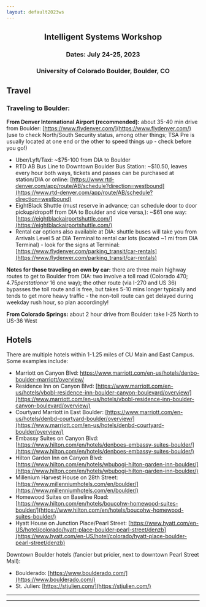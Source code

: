 ```yaml
---
layout: default2023ws
---
```


<h2 align="center">Intelligent Systems Workshop</h2>
<h3 align="center">Dates: July 24-25, 2023</h3>
<h3 align="center">University of Colorado Boulder, Boulder, CO</h3>

## Travel

### Traveling to Boulder:
**From Denver International Airport (recommended):** about 35-40 min drive from Boulder:
[https://www.flydenver.com/](https://www.flydenver.com/) (use to check North/South Security status, among other things; TSA Pre is usually located at one end or the other to speed things up - check before you go!)
* Uber/Lyft/Taxi: ~$75-100 from DIA to Boulder
* RTD AB Bus Line to Downtown Boulder Bus Station: ~$10.50, leaves every hour both ways, tickets and passes can be purchased at station/DIA or online: [https://www.rtd-denver.com/app/route/AB/schedule?direction=westbound](https://www.rtd-denver.com/app/route/AB/schedule?direction=westbound) 
* EightBlack Shuttle (must reserve in advance; can schedule door to door pickup/dropoff from DIA to Boulder and vice versa,): ~$61 one way: [https://eightblackairportshuttle.com/](https://eightblackairportshuttle.com/)
* Rental car options also available at DIA: shuttle buses will take you from Arrivals Level 5 at DIA Terminal to rental car lots (located ~1 mi from DIA Terminal) - look for the signs at Terminal: [https://www.flydenver.com/parking_transit/car-rentals](https://www.flydenver.com/parking_transit/car-rentals)

**Notes for those traveling on own by car:** there are three main highway routes to get to Boulder from DIA: two involve a toll road (Colorado 470; $4.75 per station or ~$16 one way); the other route (via I-270 and US 36) bypasses the toll route and is free, but takes 5-10 mins longer typically and tends to get more heavy traffic - the non-toll route can get delayed during weekday rush hour, so plan accordingly!

**From Colorado Springs:** about 2 hour drive from Boulder: take I-25 North to US-36 West

## Hotels
There are multiple hotels within 1-1.25 miles of CU Main and East Campus. Some examples include:
* Marriott on Canyon Blvd: https://www.marriott.com/en-us/hotels/denbo-boulder-marriott/overview/
* Residence Inn on Canyon Blvd: [https://www.marriott.com/en-us/hotels/vbobl-residence-inn-boulder-canyon-boulevard/overview/](https://www.marriott.com/en-us/hotels/vbobl-residence-inn-boulder-canyon-boulevard/overview/)
* Courtyard Marriott in East Boulder: [https://www.marriott.com/en-us/hotels/denbd-courtyard-boulder/overview/](https://www.marriott.com/en-us/hotels/denbd-courtyard-boulder/overview/)
* Embassy Suites on Canyon Blvd: [https://www.hilton.com/en/hotels/denboes-embassy-suites-boulder/](https://www.hilton.com/en/hotels/denboes-embassy-suites-boulder/)
* Hilton Garden Inn on Canyon Blvd: [https://www.hilton.com/en/hotels/wbubogi-hilton-garden-inn-boulder/](https://www.hilton.com/en/hotels/wbubogi-hilton-garden-inn-boulder/)
* Millenium Harvest House on 28th Street: [https://www.millenniumhotels.com/en/boulder/](https://www.millenniumhotels.com/en/boulder/)
* Homewood Suites on Baseline Road: [https://www.hilton.com/en/hotels/boucohw-homewood-suites-boulder/](https://www.hilton.com/en/hotels/boucohw-homewood-suites-boulder/)
* Hyatt House on Junction Place/Pearl Street: [https://www.hyatt.com/en-US/hotel/colorado/hyatt-place-boulder-pearl-street/denzb](https://www.hyatt.com/en-US/hotel/colorado/hyatt-place-boulder-pearl-street/denzb)

Downtown Boulder hotels (fancier but pricier, next to downtown Pearl Street Mall):
* Boulderado: [https://www.boulderado.com/](https://www.boulderado.com/)
* St. Julien: [https://stjulien.com/](https://stjulien.com/)

* * *
* * *

<!-- --end-of-page-- -->
